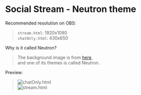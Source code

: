 # Social Stream - Neutron theme

Recommended resolution on OBS:  
> `stream.html`: 1920x1080  
> `chatOnly.html`: 430x650

Why is it called Neutron?  
> The background image is from [here](https://github.com/xcruxiex/themes),  
> and one of its themes is called Neutron.

Preview:
> ![chatOnly.html](https://raw.githubusercontent.com/as2648as/social_stream/main/themes/Neutron/preview.png)  
> ![stream.html](https://raw.githubusercontent.com/as2648as/social_stream/main/themes/Neutron/preview_stream.png)
